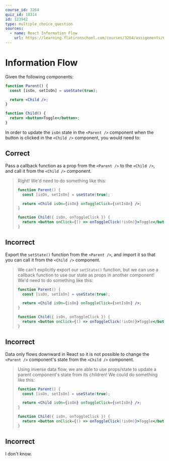 ```yaml
---
course_id: 3264
quiz_id: 18314
id: 123942
type: multiple_choice_question
sources:
  - name: React Information Flow
    url: https://learning.flatironschool.com/courses/3264/assignments/68039
---
```


# Information Flow

Given the following components:

```jsx
function Parent() {
  const [isOn, setIsOn] = useState(true);

  return <Child />;
}

function Child() {
  return <button>Toggle</button>;
}
```

In order to update the `isOn` state in the `<Parent />` component when the
button is clicked in the `<Child />` component, you would need to:

## Correct

Pass a callback function as a prop from the `<Parent />` to the `<Child />`, and
call it from the `<Child />` component.

> Right! We'd need to do something like this:
>
> ```jsx
> function Parent() {
>   const [isOn, setIsOn] = useState(true);
>
>   return <Child isOn={isOn} onToggleClick={setIsOn} />;
> }
>
> function Child({ isOn, onToggleClick }) {
>   return <button onClick={() => onToggleClick(!isOn)}>Toggle</button>;
> }
> ```

## Incorrect

Export the `setState()` function from the `<Parent />`, and import it so that
you can call it from the `<Child />` component.

> We can't explicitly export our `setState()` function, but we can use a
> callback function to use our state as props in another component! We'd need to
> do something like this:
>
> ```jsx
> function Parent() {
>   const [isOn, setIsOn] = useState(true);
>
>   return <Child isOn={isOn} onToggleClick={setIsOn} />;
> }
>
> function Child({ isOn, onToggleClick }) {
>   return <button onClick={() => onToggleClick(!isOn)}>Toggle</button>;
> }
> ```

## Incorrect

Data only flows downward in React so it is not possible to change the
`<Parent />` component's state from the `<Child />` component.

> Using inverse data flow, we are able to use props/state to update a parent
> component's state from its children! We could do something like this:
>
> ```jsx
> function Parent() {
>   const [isOn, setIsOn] = useState(true);
>
>   return <Child isOn={isOn} onToggleClick={setIsOn} />;
> }
>
> function Child({ isOn, onToggleClick }) {
>   return <button onClick={() => onToggleClick(!isOn)}>Toggle</button>;
> }
> ```

## Incorrect

I don't know.
